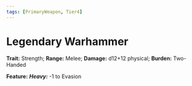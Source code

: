```yaml
---
tags: [PrimaryWeapon, Tier4]
---
```

# Legendary Warhammer

**Trait:** Strength; **Range:** Melee; **Damage:** d12+12 physical; **Burden:** Two-Handed

**Feature:** ***Heavy:*** -1 to Evasion
